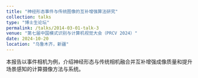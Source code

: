 ```yaml
---
title: "神经形态事件与传统图像的互补增强算法研究"
collection: talks
type: "博士生论坛"
permalink: /talks/2014-03-01-talk-3
venue: "第七届中国模式识别与计算机视觉大会（PRCV 2024）"
date: 2024-10-20
location: "乌鲁木齐，新疆"
---
```


本报告以事件相机为例，介绍神经形态与传统相机融合并互补增强成像质量和提升场景感知的计算摄像方法与系统。
